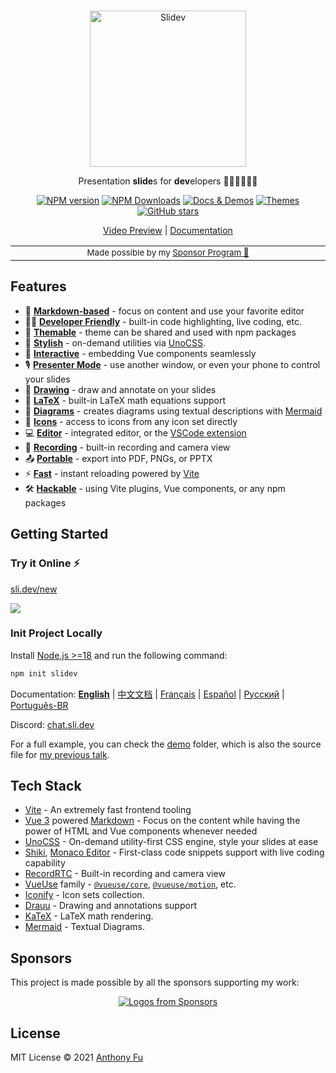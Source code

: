 <br>
<p align="center">
<a href="https://sli.dev" target="_blank">
<img src="https://sli.dev/logo-title.png" alt="Slidev" height="250" width="250"/>
</a>
</p>

<p align="center">
Presentation <b>slide</b>s for <b>dev</b>elopers 🧑‍💻👩‍💻👨‍💻
</p>

<p align="center">
<a href="https://www.npmjs.com/package/@slidev/cli" target="__blank"><img src="https://img.shields.io/npm/v/@slidev/cli?color=2B90B6&label=" alt="NPM version"></a>
<a href="https://www.npmjs.com/package/@slidev/cli" target="__blank"><img alt="NPM Downloads" src="https://img.shields.io/npm/dm/@slidev/cli?color=349dbe&label="></a>
<a href="https://sli.dev/" target="__blank"><img src="https://img.shields.io/static/v1?label=&message=docs%20%26%20demos&color=45b8cd" alt="Docs & Demos"></a>
<a href="https://sli.dev/resources/theme-gallery" target="__blank"><img src="https://img.shields.io/static/v1?label=&message=themes&color=4ec5d4" alt="Themes"></a>
<br>
<a href="https://github.com/slidevjs/slidev" target="__blank"><img alt="GitHub stars" src="https://img.shields.io/github/stars/slidevjs/slidev?style=social"></a>
</p>

<p align="center">
  <a href="https://twitter.com/antfu7/status/1389604687502995457">Video Preview</a> | <a href="https://sli.dev">Documentation</a>
</p>

<div align="center">
<table>
<tbody>
<td align="center">
<img width="2000" height="0" alt="" aria-hiden><br>
<sub>Made possible by my <a href="https://github.com/sponsors/antfu">Sponsor Program 💖</a></sub><br>
<img width="2000" height="0" alt="" aria-hiden>
</td>
</tbody>
</table>
</div>

## Features

- 📝 [**Markdown-based**](https://sli.dev/guide/syntax) - focus on content and use your favorite editor
- 🧑‍💻 [**Developer Friendly**](https://sli.dev/guide/syntax#code-blocks) - built-in code highlighting, live coding, etc.
- 🎨 [**Themable**](https://sli.dev/resources/theme-gallery) - theme can be shared and used with npm packages
- 🌈 [**Stylish**](https://sli.dev/guide/syntax#embedded-styles) - on-demand utilities via [UnoCSS](https://github.com/unocss/unocss).
- 🤹 [**Interactive**](https://sli.dev/custom/directory-structure#components) - embedding Vue components seamlessly
- 🎙 [**Presenter Mode**](https://sli.dev/guide/ui#presenter-mode) - use another window, or even your phone to control your slides
- 🎨 [**Drawing**](https://sli.dev/features/drawing) - draw and annotate on your slides
- 🧮 [**LaTeX**](https://sli.dev/features/latex) - built-in LaTeX math equations support
- 📰 [**Diagrams**](https://sli.dev/guide/syntax#diagrams) - creates diagrams using textual descriptions with [Mermaid](https://mermaid.js.org/)
- 🌟 [**Icons**](https://sli.dev/features/icons) - access to icons from any icon set directly
- 💻 [**Editor**](https://sli.dev/guide/index#editor) - integrated editor, or the [VSCode extension](https://sli.dev/features/vscode-extension)
- 🎥 [**Recording**](https://sli.dev/features/recording) - built-in recording and camera view
- 📤 [**Portable**](https://sli.dev/guide/exporting) - export into PDF, PNGs, or PPTX
- ⚡️ [**Fast**](https://vitejs.dev) - instant reloading powered by [Vite](https://vitejs.dev)
- 🛠 [**Hackable**](https://sli.dev/custom/) - using Vite plugins, Vue components, or any npm packages

## Getting Started

### Try it Online ⚡️

[sli.dev/new](https://sli.dev/new)

[![](https://developer.stackblitz.com/img/open_in_stackblitz.svg)](https://sli.dev/new)

### Init Project Locally

Install [Node.js >=18](https://nodejs.org/) and run the following command:

```bash
npm init slidev
```

Documentation:
**[English](https://sli.dev)** | [中文文档](https://cn.sli.dev) | [Français](https://fr.sli.dev) | [Español](https://es.sli.dev) | [Русский](https://ru.sli.dev) | [Português-BR](https://br.sli.dev)

Discord: [chat.sli.dev](https://chat.sli.dev)

For a full example, you can check the [demo](https://github.com/slidevjs/slidev/blob/main/demo) folder, which is also the source file for [my previous talk](https://antfu.me/posts/composable-vue-vueday-2021).

## Tech Stack

- [Vite](https://vitejs.dev) - An extremely fast frontend tooling
- [Vue 3](https://v3.vuejs.org/) powered [Markdown](https://daringfireball.net/projects/markdown/syntax) - Focus on the content while having the power of HTML and Vue components whenever needed
- [UnoCSS](https://github.com/unocss/unocss) - On-demand utility-first CSS engine, style your slides at ease
- [Shiki](https://github.com/shikijs/shiki), [Monaco Editor](https://github.com/Microsoft/monaco-editor) - First-class code snippets support with live coding capability
- [RecordRTC](https://recordrtc.org) - Built-in recording and camera view
- [VueUse](https://vueuse.org) family - [`@vueuse/core`](https://github.com/vueuse/vueuse), [`@vueuse/motion`](https://github.com/vueuse/motion), etc.
- [Iconify](https://iconify.design/) - Icon sets collection.
- [Drauu](https://github.com/antfu/drauu) - Drawing and annotations support
- [KaTeX](https://katex.org/) - LaTeX math rendering.
- [Mermaid](https://mermaid-js.github.io/mermaid) - Textual Diagrams.

## Sponsors

This project is made possible by all the sponsors supporting my work:

<p align="center">
  <a href="https://github.com/sponsors/antfu">
    <img src='https://cdn.jsdelivr.net/gh/antfu/static/sponsors.svg' alt="Logos from Sponsors" />
  </a>
</p>

## License

MIT License © 2021 [Anthony Fu](https://github.com/antfu)
